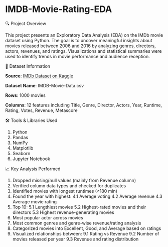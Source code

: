 # IMDB-Movie-Rating-EDA
🔍 Project Overview

This project presents an Exploratory Data Analysis (EDA) on the IMDb movie dataset using Python. The goal is to uncover meaningful insights about movies released between 2006 and 2016 by analyzing genres, directors, actors, revenues, and ratings. Visualizations and statistical summaries were used to identify trends in movie performance and audience reception.

📁 Dataset Information

**Source**: [IMDb Dataset on Kaggle](https://www.kaggle.com/datasets/PromptCloudHQ/imdb-data)

**Dataset Name**: IMDB-Movie-Data.csv

**Rows**: 1000 movies

**Columns**: 12 features including Title, Genre, Director, Actors, Year, Runtime, Rating, Votes, Revenue, Metascore

🛠️ Tools & Libraries Used
1. Python
2. Pandas
3. NumPy
4. Matplotlib
5. Seaborn
6. Jupyter Notebook

📈 Key Analysis Performed
1. Dropped missing/null values (mainly from Revenue column)
2. Verified column data types and checked for duplicates
3. Identified movies with longest runtimes (≥180 min)
4. Found the year with highest:
                                 4.1 Average voting
                                 4.2 Average revenue 
                                 4.3 Average movie rating
5. Top 10:
                                 5.1 Lengthiest movies
                                 5.2 Highest-rated movies and their directors
                                 5.3 Highest revenue-generating movies
6. Most popular actor across movies
7. Most common genres and genre-wise revenue/rating analysis
8. Categorized movies into Excellent, Good, and Average based on ratings
9. Visualized relationships between:
                                 9.1 Rating vs Revenue
                                 9.2 Number of movies released per year
                                 9.3 Revenue and rating distribution
